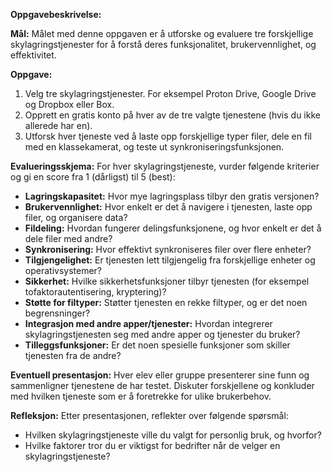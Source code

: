 **Oppgavebeskrivelse:**

**Mål:** Målet med denne oppgaven er å utforske og evaluere tre forskjellige skylagringstjenester for å forstå deres funksjonalitet, brukervennlighet, og effektivitet.

**Oppgave:**
1. Velg tre skylagringstjenester. For eksempel Proton Drive, Google Drive og Dropbox eller Box.
2. Opprett en gratis konto på hver av de tre valgte tjenestene (hvis du ikke allerede har en).
3. Utforsk hver tjeneste ved å laste opp forskjellige typer filer, dele en fil med en klassekamerat, og teste ut synkroniseringsfunksjonen.

**Evalueringsskjema:**
For hver skylagringstjeneste, vurder følgende kriterier og gi en score fra 1 (dårligst) til 5 (best):

- **Lagringskapasitet:** Hvor mye lagringsplass tilbyr den gratis versjonen?
- **Brukervennlighet:** Hvor enkelt er det å navigere i tjenesten, laste opp filer, og organisere data?
- **Fildeling:** Hvordan fungerer delingsfunksjonene, og hvor enkelt er det å dele filer med andre?
- **Synkronisering:** Hvor effektivt synkroniseres filer over flere enheter?
- **Tilgjengelighet:** Er tjenesten lett tilgjengelig fra forskjellige enheter og operativsystemer?
- **Sikkerhet:** Hvilke sikkerhetsfunksjoner tilbyr tjenesten (for eksempel tofaktorautentisering, kryptering)?
- **Støtte for filtyper:** Støtter tjenesten en rekke filtyper, og er det noen begrensninger?
- **Integrasjon med andre apper/tjenester:** Hvordan integrerer skylagringstjenesten seg med andre apper og tjenester du bruker?
- **Tilleggsfunksjoner:** Er det noen spesielle funksjoner som skiller tjenesten fra de andre?

**Eventuell presentasjon:**
Hver elev eller gruppe presenterer sine funn og sammenligner tjenestene de har testet. 
Diskuter forskjellene og konkluder med hvilken tjeneste som er å foretrekke for ulike brukerbehov.

**Refleksjon:**
Etter presentasjonen, reflekter over følgende spørsmål:
- Hvilken skylagringstjeneste ville du valgt for personlig bruk, og hvorfor?
- Hvilke faktorer tror du er viktigst for bedrifter når de velger en skylagringstjeneste?
